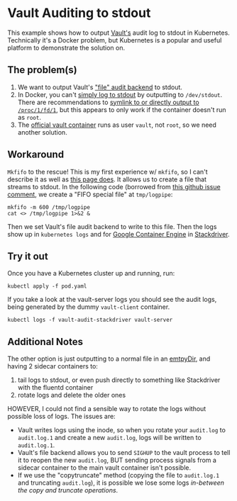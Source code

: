 # Vault Auditing to stdout

This example shows how to output [Vault's](https://vaultproject.io) audit log to stdout in Kubernetes. Technically it's a Docker problem, but Kubernetes is a popular and useful platform to demonstrate the solution on.

## The problem(s)
1. We want to output Vault's ["file" audit backend](https://www.vaultproject.io/docs/audit/file.html) to stdout.
2. In Docker, you can't [simply log to stdout](https://github.com/moby/moby/issues/19616) by outputting to `/dev/stdout`. There are recommendations to [symlink to or directly output to `/proc/1/fd/1`](https://github.com/moby/moby/issues/19616#issuecomment-174355979), but this appears to only work if the container doesn't run as `root`.
3. The [official vault container](https://hub.docker.com/_/vault/) runs as user `vault`, not `root`, so we need another solution.

## Workaround
`Mkfifo` to the rescue! This is my first experience w/ `mkfifo`, so I can't describe it as well as [this page does](https://linux.die.net/man/3/mkfifo). It allows us to create a file that streams to stdout. In the following code (borrowed from [this github issue comment](https://github.com/moby/moby/issues/6880#issuecomment-220637337), we create a "FIFO special file" at `tmp/logpipe`:
```
mkfifo -m 600 /tmp/logpipe
cat <> /tmp/logpipe 1>&2 &
```

Then we set Vault's file audit backend to write to this file. Then the logs show up in `kubernetes logs` and for [Google Container Engine](https://cloud.google.com/container-engine/) in [Stackdriver](https://cloud.google.com/stackdriver/).

## Try it out
Once you have a Kubernetes cluster up and running, run:
```
kubectl apply -f pod.yaml
```

If you take a look at the vault-server logs you should see the audit logs, being generated by the dummy `vault-client` container.
```
kubectl logs -f vault-audit-stackdriver vault-server
```

## Additional Notes
The other option is just outputting to a normal file in an [emtpyDir](https://kubernetes.io/docs/concepts/storage/volumes/#emptydir), and having 2 sidecar containers to:
1. tail logs to stdout, or even push directly to something like Stackdriver with the fluentd container
2. rotate logs and delete the older ones

HOWEVER, I could not find a sensible way to rotate the logs without possible loss of logs. The issues are:
- Vault writes logs using the inode, so when you rotate your `audit.log` to `audit.log.1` and create a new `audit.log`, logs will be written to `audit.log.1`. 
- Vault's file backend allows you to send `SIGHUP` to the vault process to tell it to reopen the new `audit.log`, BUT sending process signals from a sidecar container to the main vault container isn't possible.
- If we use the "copytruncate" method (copying the file to `audit.log.1` and truncating `audit.log`), it is possible we lose some logs *in-between the copy and truncate operations*.

